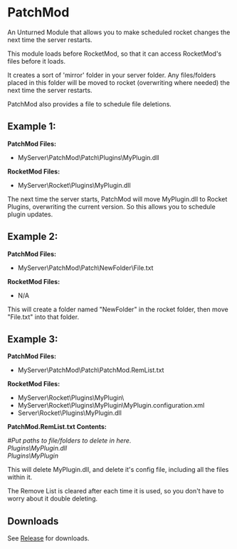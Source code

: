 # PatchMod
An Unturned Module that allows you to make scheduled rocket changes the next time the server restarts.

This module loads before RocketMod, so that it can access RocketMod's files before it loads.

It creates a sort of 'mirror' folder in your server folder. Any files/folders placed in this folder will be moved to rocket (overwriting where needed) the next time the server restarts.

PatchMod also provides a file to schedule file deletions.


## Example 1:

<b>PatchMod Files:</b>

<ul><li>MyServer\PatchMod\Patch\Plugins\MyPlugin.dll</li></ul>

<b>RocketMod Files:</b>

<ul><li>MyServer\Rocket\Plugins\MyPlugin.dll</li></ul>

The next time the server starts, PatchMod will move MyPlugin.dll to Rocket Plugins, overwriting the current version. So this allows you to schedule plugin updates.

## Example 2:

<b>PatchMod Files:</b>

<ul><li>MyServer\PatchMod\Patch\NewFolder\File.txt</li></ul>

<b>RocketMod Files:</b>

<ul><li>N/A</li></ul>

This will create a folder named "NewFolder" in the rocket folder, then move "File.txt" into that folder.

## Example 3:

<b>PatchMod Files:</b>


<ul><li>MyServer\PatchMod\Patch\PatchMod.RemList.txt</li></ul>


<b>RocketMod Files:</b>

<ul>
<li>MyServer\Rocket\Plugins\MyPlugin\</li>
<li>MyServer\Rocket\Plugins\MyPlugin\MyPlugin.configuration.xml</li>
<li>Server\Rocket\Plugins\MyPlugin.dll</li>
</ul>

<b>PatchMod.RemList.txt Contents:</b>
<i>

#Put paths to file/folders to delete in here.<br>
Plugins\MyPlugin.dll<br>
Plugins\MyPlugin
</i>

This will delete MyPlugin.dll, and delete it's config file, including all the files within it.

The Remove List is cleared after each time it is used, so you don't have to worry about it double deleting.

## Downloads

See <a href="https://github.com/ShimmyMySherbet/PatchMod/releases">Release</a> for downloads.
